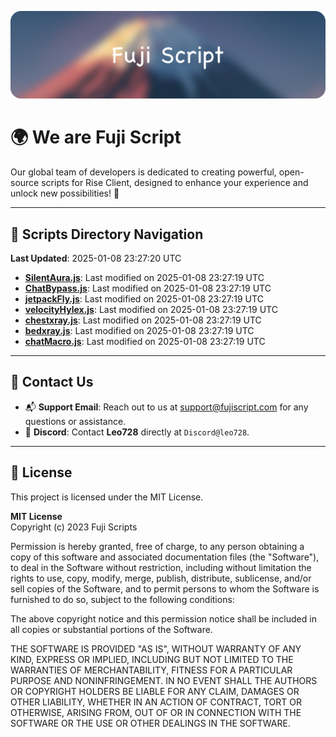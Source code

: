 ![Banner](.github/b.webp)

# 🌍 **We are Fuji Script**

Our global team of developers is dedicated to creating powerful, open-source scripts for Rise Client, designed to enhance your experience and unlock new possibilities! 🌟

---
<!-- SCRIPTS_NAVIGATION_START -->
## 📂 **Scripts Directory Navigation**

**Last Updated**: 2025-01-08 23:27:20 UTC

- **[SilentAura.js](scripts/SilentAura.js)**: Last modified on 2025-01-08 23:27:19 UTC
- **[ChatBypass.js](scripts/ChatBypass.js)**: Last modified on 2025-01-08 23:27:19 UTC
- **[jetpackFly.js](scripts/jetpackFly.js)**: Last modified on 2025-01-08 23:27:19 UTC
- **[velocityHylex.js](scripts/velocityHylex.js)**: Last modified on 2025-01-08 23:27:19 UTC
- **[chestxray.js](scripts/chestxray.js)**: Last modified on 2025-01-08 23:27:19 UTC
- **[bedxray.js](scripts/bedxray.js)**: Last modified on 2025-01-08 23:27:19 UTC
- **[chatMacro.js](scripts/chatMacro.js)**: Last modified on 2025-01-08 23:27:19 UTC

<!-- SCRIPTS_NAVIGATION_END -->

---

## 💬 **Contact Us**  
- 📬 **Support Email**: Reach out to us at [support@fujiscript.com](mailto:support@fujiscript.com) for any questions or assistance.  
- 💬 **Discord**: Contact **Leo728** directly at `Discord@leo728`.

---

## 📜 **License**

This project is licensed under the MIT License.  

**MIT License**  
Copyright (c) 2023 Fuji Scripts  

Permission is hereby granted, free of charge, to any person obtaining a copy of this software and associated documentation files (the "Software"), to deal in the Software without restriction, including without limitation the rights to use, copy, modify, merge, publish, distribute, sublicense, and/or sell copies of the Software, and to permit persons to whom the Software is furnished to do so, subject to the following conditions:  

The above copyright notice and this permission notice shall be included in all copies or substantial portions of the Software.  

THE SOFTWARE IS PROVIDED "AS IS", WITHOUT WARRANTY OF ANY KIND, EXPRESS OR IMPLIED, INCLUDING BUT NOT LIMITED TO THE WARRANTIES OF MERCHANTABILITY, FITNESS FOR A PARTICULAR PURPOSE AND NONINFRINGEMENT. IN NO EVENT SHALL THE AUTHORS OR COPYRIGHT HOLDERS BE LIABLE FOR ANY CLAIM, DAMAGES OR OTHER LIABILITY, WHETHER IN AN ACTION OF CONTRACT, TORT OR OTHERWISE, ARISING FROM, OUT OF OR IN CONNECTION WITH THE SOFTWARE OR THE USE OR OTHER DEALINGS IN THE SOFTWARE.  
